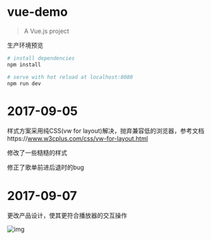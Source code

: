 # vue-demo

> A Vue.js project

生产环境预览

``` bash
# install dependencies
npm install

# serve with hot reload at localhost:8080
npm run dev
```

# 2017-09-05
样式方案采用纯CSS(vw for layout)解决，抛弃兼容低的浏览器，参考文档https://www.w3cplus.com/css/vw-for-layout.html

修改了一些糙糙的样式

修正了歌单前进后退时的bug


# 2017-09-07
更改产品设计，使其更符合播放器的交互操作

![img](https://s1.imgchr.com/2017/09/07/mWNZj.gif)

